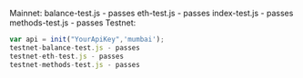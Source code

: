 Mainnet:
balance-test.js - passes
eth-test.js - passes
index-test.js - passes
methods-test.js - passes
Testnet:
```javascript
var api = init("YourApiKey",'mumbai');
testnet-balance-test.js - passes
testnet-eth-test.js - passes
testnet-methods-test.js - passes
```
